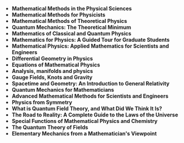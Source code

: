 <ul>
<li><b><a target="_blank" href="https://github.com/manjunath5496/Mathematical-Physics-Books/blob/master/mpy(1).pdf" style="text-decoration:none;">Mathematical Methods in the Physical Sciences</a></b></li>
                                <li><b><a target="_blank" href="https://github.com/manjunath5496/Mathematical-Physics-Books/blob/master/mpy(2).pdf" style="text-decoration:none;">Mathematical Methods for Physicists</a></b></li>
                                <li><b><a target="_blank" href="https://github.com/manjunath5496/Mathematical-Physics-Books/blob/master/mpy(3).pdf" style="text-decoration:none;">Mathematical Methods of Theoretical Physics</a></b></li>
 <li><b><a target="_blank" href="https://github.com/manjunath5496/Mathematical-Physics-Books/blob/master/mpy(4).pdf" style="text-decoration:none;">Quantum Mechanics: The Theoretical Minimum </a></b></li>                              
<li><b><a target="_blank" href="https://github.com/manjunath5496/Mathematical-Physics-Books/blob/master/mpy(5).pdf" style="text-decoration:none;">Mathematics of Classical and Quantum Physics </a></b></li>
                                
 <li><b><a target="_blank" href="https://github.com/manjunath5496/Mathematical-Physics-Books/blob/master/mpy(6).pdf" style="text-decoration:none;">Mathematics for Physics: A Guided Tour for Graduate Students</a></b></li>
                          
<li><b><a target="_blank" href="https://github.com/manjunath5496/Mathematical-Physics-Books/blob/master/mpy(7).pdf" style="text-decoration:none;">Mathematical Physics: Applied Mathematics for Scientists and Engineers</a></b></li>
                                <li><b><a target="_blank" href="https://github.com/manjunath5496/Mathematical-Physics-Books/blob/master/mpy(8).pdf" style="text-decoration:none;">Differential Geometry in Physics </a></b></li>
                                <li><b><a target="_blank" href="https://github.com/manjunath5496/Mathematical-Physics-Books/blob/master/mpy(9).pdf" style="text-decoration:none;">Equations of Mathematical Physics</a></b></li>
                                
<li><b><a target="_blank" href="https://github.com/manjunath5496/Mathematical-Physics-Books/blob/master/mpy(10).pdf" style="text-decoration:none;">Analysis, manifolds and physics</a></b></li>

 <li><b><a target="_blank" href="https://github.com/manjunath5496/Mathematical-Physics-Books/blob/master/mpy(11).pdf" style="text-decoration:none;">Gauge Fields, Knots and Gravity </a></b></li>
                          
<li><b><a target="_blank" href="https://github.com/manjunath5496/Mathematical-Physics-Books/blob/master/mpy(12).pdf" style="text-decoration:none;">Spacetime and Geometry: An Introduction to General Relativity</a></b></li>

<li><b><a target="_blank" href="https://github.com/manjunath5496/Mathematical-Physics-Books/blob/master/mpy(13).pdf" style="text-decoration:none;">Quantum Mechanics for Mathematicians</a></b></li>
                                <li><b><a target="_blank" href="https://github.com/manjunath5496/Mathematical-Physics-Books/blob/master/mpy(14).pdf" style="text-decoration:none;">Advanced Mathematical Methods for Scientists and Engineers</a></b></li>
                                
<li><b><a target="_blank" href="https://github.com/manjunath5496/Mathematical-Physics-Books/blob/master/mpy(15).pdf" style="text-decoration:none;">Physics from Symmetry</a></b></li>


 <li><b><a target="_blank" href="https://github.com/manjunath5496/Mathematical-Physics-Books/blob/master/mpy(16).pdf" style="text-decoration:none;">What is Quantum Field Theory, and What Did We Think It Is? </a></b></li>
                          
<li><b><a target="_blank" href="https://github.com/manjunath5496/Mathematical-Physics-Books/blob/master/mpy(17).pdf" style="text-decoration:none;">The Road to Reality: A Complete Guide to the Laws of the Universe</a></b></li>

<li><b><a target="_blank" href="https://github.com/manjunath5496/Mathematical-Physics-Books/blob/master/mpy(18).pdf" style="text-decoration:none;">Special Functions of Mathematical Physics and Chemistry</a></b></li>
                                <li><b><a target="_blank" href="https://github.com/manjunath5496/Mathematical-Physics-Books/blob/master/mpy(19).pdf" style="text-decoration:none;">The Quantum Theory of Fields</a></b></li>
                                
<li><b><a target="_blank" href="https://github.com/manjunath5496/Mathematical-Physics-Books/blob/master/mpy(20).pdf" style="text-decoration:none;">Elementary Mechanics from a Mathematician's Viewpoint</a></b></li>  


 
</ul>
